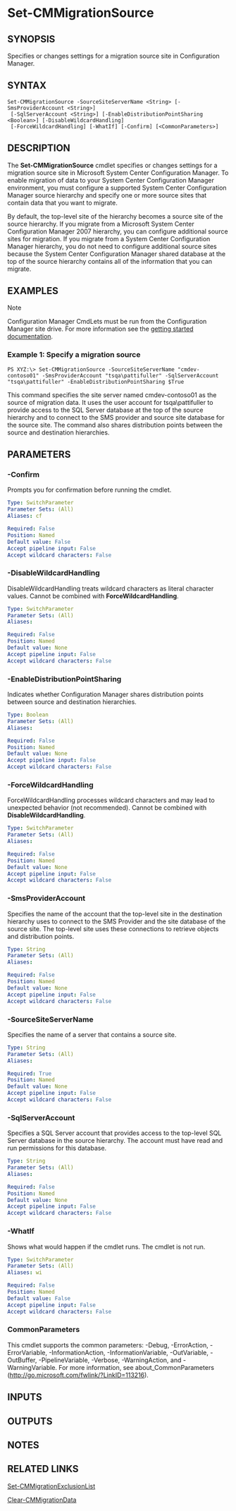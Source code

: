 ﻿---
external help file: AdminUI.PS.Migration.dll-Help.xml
ms.assetid: CBAB4B86-8A08-4BB6-B5F5-C6C24628AB25
online version: https://go.microsoft.com/fwlink/?linkid=833934
schema: 2.0.0
---

# Set-CMMigrationSource

## SYNOPSIS
Specifies or changes settings for a migration source site in Configuration Manager.

## SYNTAX

```
Set-CMMigrationSource -SourceSiteServerName <String> [-SmsProviderAccount <String>]
 [-SqlServerAccount <String>] [-EnableDistributionPointSharing <Boolean>] [-DisableWildcardHandling]
 [-ForceWildcardHandling] [-WhatIf] [-Confirm] [<CommonParameters>]
```

## DESCRIPTION
The **Set-CMMigrationSource** cmdlet specifies or changes settings for a migration source site in Microsoft System Center Configuration Manager.
To enable migration of data to your System Center Configuration Manager environment, you must configure a supported System Center Configuration Manager source hierarchy and specify one or more source sites that contain data that you want to migrate.

By default, the top-level site of the hierarchy becomes a source site of the source hierarchy.
If you migrate from a Microsoft System Center Configuration Manager 2007 hierarchy, you can configure additional source sites for migration.
If you migrate from a System Center Configuration Manager hierarchy, you do not need to configure additional source sites because the System Center Configuration Manager shared database at the top of the source hierarchy contains all of the information that you can migrate.

## EXAMPLES

> [!NOTE]
> Configuration Manager CmdLets must be run from the Configuration Manager site drive.  For more information see the [getting started documentation](https://docs.microsoft.com/en-us/powershell/sccm/overview).


### Example 1: Specify a migration source
```
PS XYZ:\> Set-CMMigrationSource -SourceSiteServerName "cmdev-contoso01" -SmsProviderAccount "tsqa\pattifuller" -SqlServerAccount "tsqa\pattifuller" -EnableDistributionPointSharing $True
```

This command specifies the site server named cmdev-contoso01 as the source of migration data.
It uses the user account for tsqa\pattifuller to provide access to the SQL Server database at the top of the source hierarchy and to connect to the SMS provider and source site database for the source site.
The command also shares distribution points between the source and destination hierarchies.

## PARAMETERS

### -Confirm
Prompts you for confirmation before running the cmdlet.

```yaml
Type: SwitchParameter
Parameter Sets: (All)
Aliases: cf

Required: False
Position: Named
Default value: False
Accept pipeline input: False
Accept wildcard characters: False
```

### -DisableWildcardHandling
DisableWildcardHandling treats wildcard characters as literal character values. Cannot be combined with **ForceWildcardHandling**.

```yaml
Type: SwitchParameter
Parameter Sets: (All)
Aliases: 

Required: False
Position: Named
Default value: None
Accept pipeline input: False
Accept wildcard characters: False
```

### -EnableDistributionPointSharing
Indicates whether Configuration Manager shares distribution points between source and destination hierarchies.

```yaml
Type: Boolean
Parameter Sets: (All)
Aliases: 

Required: False
Position: Named
Default value: None
Accept pipeline input: False
Accept wildcard characters: False
```

### -ForceWildcardHandling
ForceWildcardHandling processes wildcard characters and may lead to unexpected behavior (not recommended). Cannot be combined with **DisableWildcardHandling**.

```yaml
Type: SwitchParameter
Parameter Sets: (All)
Aliases: 

Required: False
Position: Named
Default value: None
Accept pipeline input: False
Accept wildcard characters: False
```

### -SmsProviderAccount
Specifies the name of the account that the top-level site in the destination hierarchy uses to connect to the SMS Provider and the site database of the source site.
The top-level site uses these connections to retrieve objects and distribution points.

```yaml
Type: String
Parameter Sets: (All)
Aliases: 

Required: False
Position: Named
Default value: None
Accept pipeline input: False
Accept wildcard characters: False
```

### -SourceSiteServerName
Specifies the name of a server that contains a source site.

```yaml
Type: String
Parameter Sets: (All)
Aliases: 

Required: True
Position: Named
Default value: None
Accept pipeline input: False
Accept wildcard characters: False
```

### -SqlServerAccount
Specifies a SQL Server account that provides access to the top-level SQL Server database in the source hierarchy.
The account must have read and run permissions for this database.

```yaml
Type: String
Parameter Sets: (All)
Aliases: 

Required: False
Position: Named
Default value: None
Accept pipeline input: False
Accept wildcard characters: False
```

### -WhatIf
Shows what would happen if the cmdlet runs.
The cmdlet is not run.

```yaml
Type: SwitchParameter
Parameter Sets: (All)
Aliases: wi

Required: False
Position: Named
Default value: False
Accept pipeline input: False
Accept wildcard characters: False
```

### CommonParameters
This cmdlet supports the common parameters: -Debug, -ErrorAction, -ErrorVariable, -InformationAction, -InformationVariable, -OutVariable, -OutBuffer, -PipelineVariable, -Verbose, -WarningAction, and -WarningVariable. For more information, see about_CommonParameters (http://go.microsoft.com/fwlink/?LinkID=113216).

## INPUTS

## OUTPUTS

## NOTES

## RELATED LINKS

[Set-CMMigrationExclusionList](Set-CMMigrationExclusionList.md)

[Clear-CMMigrationData](Clear-CMMigrationData.md)



